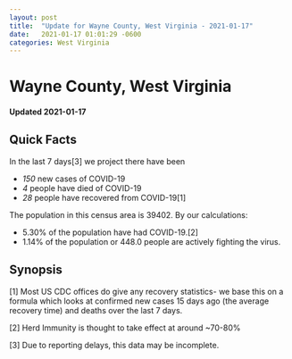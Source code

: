 ```yaml
---
layout: post
title:  "Update for Wayne County, West Virginia - 2021-01-17"
date:   2021-01-17 01:01:29 -0600
categories: West Virginia
---
```


# Wayne County, West Virginia
#### Updated 2021-01-17

## Quick Facts

In the last 7 days[3] we project there have been
- *150* new cases of COVID-19
- *4* people have died of COVID-19
- *28* people have recovered from COVID-19[1]

The population in this census area is 39402. By our calculations:
- 5.30% of the population have had COVID-19.[2]
- 1.14% of the population or 448.0 people are actively fighting the virus.

## Synopsis




[1] Most US CDC offices do give any recovery statistics- we base this on a formula which looks at confirmed new cases
15 days ago (the average recovery time) and deaths over the last 7 days.

[2] Herd Immunity is thought to take effect at around ~70-80%

[3] Due to reporting delays, this data may be incomplete.
 
    